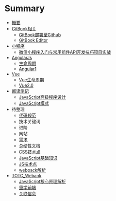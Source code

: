 # Summary

* [概要](README.md)
* [GitBook相关](gitbookxiang-guan.md)
  * [GitBook部署至Github](gitbookbu-shu-zhi-github.md)
  * [GitBook Editor](gitbook-editor.md)
* [小程序](xiao-cheng-xu.md)
  * [微信小程序入门与常用组件API开发技巧项目实战](xiao-cheng-xu/wei-xin-xiao-cheng-xu-ru-men-yu-chang-yong-zu-jian-api-kai-fa-ji-qiao-xiang-mu-shi-zhan.md)
* [AngularJs](angularjs.md)
  * [生命周期](angularjs/sheng-ming-zhou-qi.md)
  * [Angular1](angularjs/angular1.md)
* [Vue](vue.md)
  * [Vue生命周期](vue/vuesheng-ming-zhou-qi.md)
  * [Vue2.0](vue/vue20.md)
* [阅读笔记](yue-du-bi-ji.md)
  * [JavaScript高级程序设计](yue-du-bi-ji/javascriptgao-ji-cheng-xu-she-ji.md)
  * [JavaScript模式](yue-du-bi-ji/javascriptmo-shi.md)
* 待整理
  * [代码规范](dai-ma-gui-fan.md)
  * 技术关键词
  * 进阶
  * 网站
  * [需求](xu-qiu.md)
  * 总结性文档
  * [CSS技术点](cssji-zhu-dian.md)
  * [JavaScript基础知识](javascriptji-chu-zhi-shi.md)
  * [JS技术点](jsji-zhu-dian.md)
  * [webpack解析](webpackjie-xi.md)
* [TOTC\_Webank](totcwebank.md)
  * [JavaScript核心原理解析](javascripthe-xin-yuan-li-jie-xi.md)
  * [重学前端](zhong-xue-qian-duan.md)
  * [关联信息](guan-lian-xin-xi.md)

